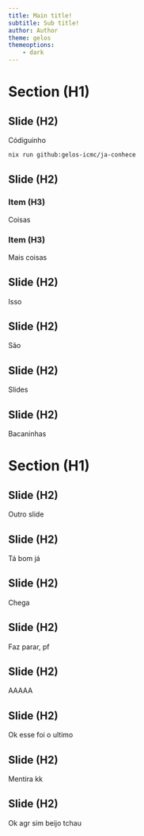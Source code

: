 ```yaml
---
title: Main title!
subtitle: Sub title!
author: Author
theme: gelos
themeoptions:
    - dark
---
```


# Section (H1)

## Slide (H2)

Códiguinho

```bash
nix run github:gelos-icmc/ja-conhece
```

## Slide (H2)

### Item (H3)

Coisas

### Item (H3)

Mais coisas

## Slide (H2)

Isso

## Slide (H2)

São

## Slide (H2)

Slides

## Slide (H2)

Bacaninhas

# Section (H1)

## Slide (H2)

Outro slide

## Slide (H2)

Tá bom já

## Slide (H2)

Chega

## Slide (H2)

Faz parar, pf

## Slide (H2)

AAAAA

## Slide (H2)

Ok esse foi o ultimo

## Slide (H2)

Mentira kk

## Slide (H2)

Ok agr sim beijo tchau

